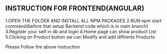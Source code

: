 ## INSTRUCTION  FOR FRONTEND(ANGULAR)
1.OPEN THE FOLDER AND INSTALL ALL NPM PACKAGES
2.RUN npm start command(before that setup Backend code which is in main branch)
3.Register your self in db and login
4.Home page can show product List
5.Clicking on Product button we can Modify and add diffrents Products

Please Follow the above instruction

